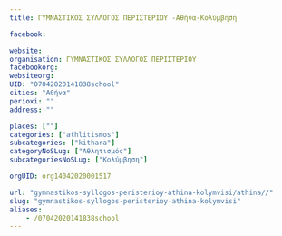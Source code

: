 ```yaml
---
title: ΓΥΜΝΑΣΤΙΚΟΣ ΣΥΛΛΟΓΟΣ ΠΕΡΙΣΤΕΡΙΟΥ -Αθήνα-Κολύμβηση

facebook:

website:
organisation: ΓΥΜΝΑΣΤΙΚΟΣ ΣΥΛΛΟΓΟΣ ΠΕΡΙΣΤΕΡΙΟΥ 
facebookorg:
websiteorg:
UID: "07042020141838school"
cities: "Αθήνα"
perioxi: ""
address: ""

places: [""]
categories: ["athlitismos"]
subcategories: ["kithara"]
categoryNoSLug: ["Αθλητισμός"]
subcategoriesNoSLug: ["Κολύμβηση"]

orgUID: org14042020001517

url: "gymnastikos-syllogos-peristerioy-athina-kolymvisi/athina//"
slug: "gymnastikos-syllogos-peristerioy-athina-kolymvisi"
aliases:
    - /07042020141838school
---
```





